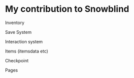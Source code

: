 # My contribution to Snowblind

Inventory

Save System

Interaction system

Items (itemsdata etc)

Checkpoint

Pages

